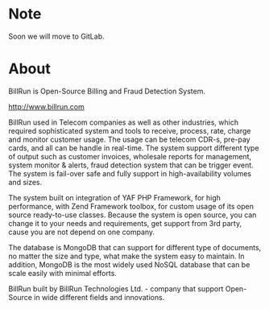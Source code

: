 Note
======

Soon we will move to GitLab.

About
======

BillRun is Open-Source Billing and Fraud Detection System. 

http://www.billrun.com

BillRun used in Telecom companies as well as other industries, which required sophisticated system and tools to receive, process, rate, charge and monitor customer usage. The usage can be telecom CDR-s, pre-pay cards, and all can be handle in real-time. The system support different type of output such as customer invoices, wholesale reports for management, system monitor & alerts, fraud detection  system that can be trigger event. The system is fail-over safe and fully support in high-availability volumes and sizes. 

The system built on integration of YAF PHP Framework, for high performance, with Zend Framework toolbox, for custom usage of its open source ready-to-use classes. Because the system is open source, you can change it to your needs and requirements, get support from 3rd party, cause you are not depend on one company.

The database is MongoDB that can support for different type of documents, no matter the size and type, what make the system easy to maintain. In addition, MongoDB is the most widely used NoSQL database that can be scale easily with minimal efforts.

BillRun built by BillRun Technologies Ltd. - company that support Open-Source in wide different fields and innovations.


